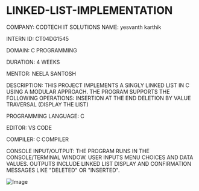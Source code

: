 # LINKED-LIST-IMPLEMENTATION
COMPANY: CODTECH IT SOLUTIONS
NAME: yesvanth karthik 

INTERN ID: CT04DG1545

DOMAIN: C PROGRAMMING

DURATION: 4 WEEKS

MENTOR: NEELA SANTOSH

DESCRIPTION: THIS PROJECT IMPLEMENTS A SINGLY LINKED LIST IN C USING A MODULAR APPROACH. THE PROGRAM SUPPORTS THE FOLLOWING OPERATIONS:
INSERTION AT THE END
DELETION BY VALUE
TRAVERSAL (DISPLAY THE LIST)

PROGRAMMING LANGUAGE: C

EDITOR: VS CODE

COMPILER: C COMPILER

CONSOLE INPUT/OUTPUT: THE PROGRAM RUNS IN THE CONSOLE/TERMINAL WINDOW. USER INPUTS MENU CHOICES AND DATA VALUES. OUTPUTS INCLUDE LINKED LIST DISPLAY AND CONFIRMATION MESSAGES LIKE "DELETED" OR "INSERTED".

![Image](https://github.com/user-attachments/assets/8ed9b016-2883-4072-8514-a283cc07d116)
